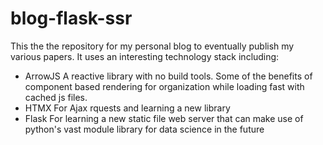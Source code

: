 # blog-flask-ssr

This the the repository for my personal blog to eventually publish my various papers. It uses an interesting technology stack including:

* ArrowJS
  A reactive library with no build tools. Some of the benefits of component based rendering for organization while loading fast with cached js files. 
* HTMX
  For Ajax rquests and learning a new library
* Flask
  For learning a new static file web server that can make use of python's vast module library for data science in the future

